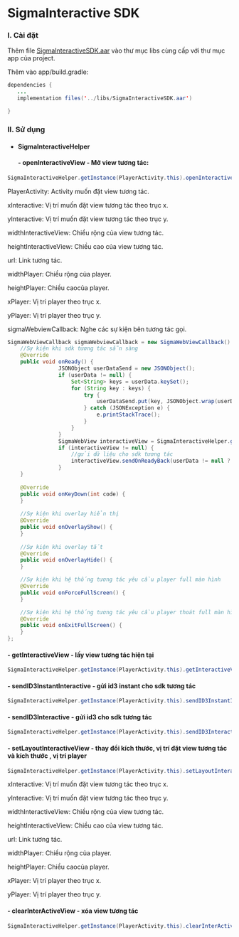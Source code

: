 # SigmaInteractive SDK

### I. Cài đặt

Thêm file [SigmaInteractiveSDK.aar](https://github.com/phamngochai123/sigma-interactive-sdk-example/blob/mobile-android/libs/SigmaInteractiveSDK.aar) vào thư mục libs cùng cấp với thư mục app của project.

Thêm vào app/build.gradle: 

```java
dependencies {
   ...
   implementation files('../libs/SigmaInteractiveSDK.aar')

}
```

### II. Sử dụng

- #### SigmaInteractiveHelper

  #### - openInteractiveView - Mở view tương tác:

```java
SigmaInteractiveHelper.getInstance(PlayerActivity.this).openInteractiveView(xInteractive, yInteractive, widthInteractiveView, heightInteractiveView, url, sigmaWebviewCallback, widthPlayer, heightPlayer, xPlayer, yPlayer);
```

PlayerActivity: Activity muốn đặt view tương tác.

xInteractive: Vị trí muốn đặt view tương tác theo trục x.

yInteractive: Vị trí muốn đặt view tương tác theo trục y.

widthInteractiveView: Chiều rộng của view tương tác.

heightInteractiveView: Chiều cao của view tương tác.

url: Link tương tác.

widthPlayer: Chiều rộng của player.

heightPlayer: Chiều caocủa player.

xPlayer: Vị trí player theo trục x.

yPlayer: Vị trí player theo trục y.

sigmaWebviewCallback: Nghe các sự kiện bên tương tác gọi.



```java
SigmaWebViewCallback sigmaWebviewCallback = new SigmaWebViewCallback() {
    //Sự kiện khi sdk tương tác sẵn sàng
    @Override
    public void onReady() {
                JSONObject userDataSend = new JSONObject();
                if (userData != null) {
                    Set<String> keys = userData.keySet();
                    for (String key : keys) {
                        try {
                            userDataSend.put(key, JSONObject.wrap(userData.get(key)));
                        } catch (JSONException e) {
                            e.printStackTrace();
                        }
                    }
                }
                SigmaWebView interactiveView = SigmaInteractiveHelper.getInstance(PlayerActivity.this).getInteractiveView();
                if (interactiveView != null) {
                    //gửi dữ liệu cho sdk tương tác
                    interactiveView.sendOnReadyBack(userData != null ? userDataSend.toString() : "{}");
                }
    }
    
    @Override
    public void onKeyDown(int code) {
    }
    
    //Sự kiện khi overlay hiển thị
    @Override
    public void onOverlayShow() {
    }
    
    //Sự kiện khi overlay tắt
    @Override
    public void onOverlayHide() {
    }

    //Sự kiện khi hệ thống tương tác yêu cầu player full màn hình
    @Override
    public void onForceFullScreen() {
    }

    //Sự kiện khi hệ thống tương tác yêu cầu player thoát full màn hình
    @Override
    public void onExitFullScreen() {
    }
};
```

#### - getInteractiveView - lấy view tương tác hiện tại

```java
SigmaInteractiveHelper.getInstance(PlayerActivity.this).getInteractiveView();
```

#### - sendID3InstantInteractive - gửi id3 instant cho sdk tương tác

```java
SigmaInteractiveHelper.getInstance(PlayerActivity.this).sendID3InstantInteractive(value);
```

#### - sendID3Interactive - gửi id3 cho sdk tương tác

```java
SigmaInteractiveHelper.getInstance(PlayerActivity.this).sendID3Interactive(value);
```

#### - setLayoutInteractiveView - thay đổi kích thước, vị trí đặt view tương tác và kích thước , vị trí player

```java
SigmaInteractiveHelper.getInstance(PlayerActivity.this).setLayoutInteractiveView(xInteractive, yInteractive, widthInteractiveView, heightInteractiveView, widthPlayer, heightPlayer, xPlayer, yPlayer);
```

xInteractive: Vị trí muốn đặt view tương tác theo trục x.

yInteractive: Vị trí muốn đặt view tương tác theo trục y.

widthInteractiveView: Chiều rộng của view tương tác.

heightInteractiveView: Chiều cao của view tương tác.

url: Link tương tác.

widthPlayer: Chiều rộng của player.

heightPlayer: Chiều caocủa player.

xPlayer: Vị trí player theo trục x.

yPlayer: Vị trí player theo trục y.

#### - clearInterActiveView - xóa view tương tác

```java
SigmaInteractiveHelper.getInstance(PlayerActivity.this).clearInterActiveView();
```